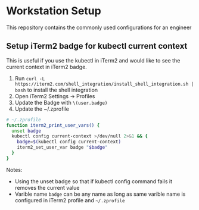 # Workstation Setup 
This repository contains the commonly used configurations for an engineer

## Setup iTerm2 badge for kubectl current context
This is useful if you use the kubectl in iTerm2 and would like to see the current context in iTerm2 badge.
1. Run `curl -L https://iterm2.com/shell_integration/install_shell_integration.sh | bash` to install the shell integration
2. Open iTerm2 Settings -> Profiles
3. Update the Badge with `\(user.badge)`
4. Update the ~/.zprofile 

```bash
# ~/.zprofile
function iterm2_print_user_vars() {
  unset badge
  kubectl config current-context >/dev/null 2>&1 && {
    badge=$(kubectl config current-context)
    iterm2_set_user_var badge "$badge"
  }
}
```

Notes:
- Using the unset badge so that if kubectl config command fails it removes the current value
- Varible name `badge` can be any name as long as same varible name is configured in iTerm2 profile and `~/.zprofile`
